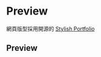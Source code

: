 # Preview

網頁版型採用開源的 [Stylish Portfolio](http://startbootstrap.com/template-overviews/stylish-portfolio/) 

## Preview


